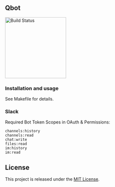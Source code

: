 Qbot
----
[<img src="https://github.com/landmaj/qbot/workflows/build/badge.svg" width="200" alt="Build Status">](https://github.com/landmaj/qbot/actions)

### Installation and usage

See Makefile for details.


### Slack

Required Bot Token Scopes in OAuth & Permissions:
```
channels:history
channels:read
chat:write
files:read
im:history
im:read
```

## License

This project is released under the [MIT License](LICENSE).
